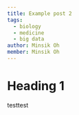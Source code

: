 ```yaml
---
title: Example post 2
tags:
  - biology
  - medicine
  - big data
author: Minsik Oh
member: Minsik Oh
---
```


# Heading 1

testtest
